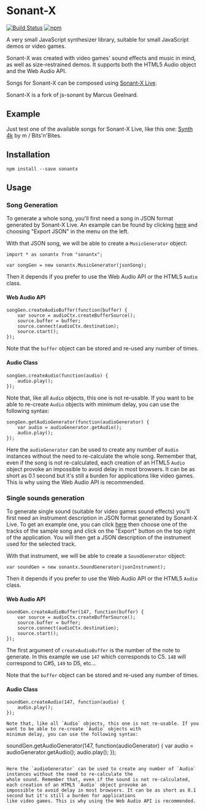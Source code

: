 Sonant-X
========

[![Build Status](https://travis-ci.org/nicolas-van/sonant-x.svg?branch=master)](https://travis-ci.org/nicolas-van/sonant-x) [![npm](https://img.shields.io/npm/v/sonantx.svg)](https://www.npmjs.com/package/sonantx)

A very small JavaScript synthesizer library, suitable for small JavaScript demos or video games.

Sonant-X was created with video games' sound effects and music in mind, as well as size-restrained demos. It supports
both the HTML5 Audio object and the Web Audio API.

Songs for Sonant-X can be composed using [Sonant-X Live](https://github.com/nicolas-van/sonant-x-live).

Sonant-X is a fork of js-sonant by Marcus Geelnard.

Example
-------

Just test one of the available songs for Sonant-X Live, like this one: [Synth 4k](http://nicolas-van.github.io/sonant-x-live/#N4Igzg9gdg5gMgUyiAXARgEwGYA05owAiAhgC7GoDaoEYAxmgPoR2moCcetDjAJgmxQAGLvSb9SAVygJUIkNyYAPJADc5onqogAbVGgBsaTUwDuxVQgBmEAE4BbDQvoZmrDptcSn3LwOmyKAAsnowqUOrCodp66AAcGKHmljYOTlAQAJZgCIxWxPy2TmqMZOR0ANb6QvIlYJJg5JnI8WhxeCW2CDoIxDn6cW3GICX2faQIRejsiSBWSnmZOhNT8vN5XQCOTutdkFDEUHSBGACsIXML%2FDrEAJ6MpJn2gQZ469d3pfaCaELtl4wAA6HDYIbYoXAA4FQL6CIx4HQ2ZhiUHg%2BSIiB5BZWLZODGo1CQ%2FHEb4cC745LWOyOFCzQFUYyJRk4ZmsnBM9ksznMkSJXAhZn8nCnHCvADsOHapwAung6FRQC1KGggokROqcBqtZqddqNSq9bqjWgsO1DVrpQBfHCKhlYEXmo2O51O43210ms26q02kBKg06z2B90u7Um%2FWqwNBfUh11h01On22lDK2OhuPBiNqjMxh1ur3qpN%2BhnYHNl9MV8tF%2F1YSt18sNi3W5PKjAFxsd%2BvO6sMtCcE3GLsZzCvNAqztVy1FxRuQT%2FGfeKLOHgSAI%2BFHhSLyGcxdc8SmpGnblyz1Dzk%2BL490PxSGR71yb%2B%2BMXdL3yMA%2FU9JZHJ5AqTfScCMESlKQ5RVOgNQdMB9SNMQzTFMBXQ9H0gRYAYaFQaojBjI0%2F7TLM6xWEsKz6G82K4iggyQQCezQIcxz6KcrwAh89yPM8qAEVc3SfCSggYFxQIgjiYKEmRQkwnxqBBESSIziJaIIkihEUeiymqUpmJSUuFIWFSaRLvSKb6typkcuZXIWWyVlmZZsogPKKYtiaeYuW6rnum5IhecGHkij5PnebGbkBWmLLBfaPYpqFeZBX54XxbmvkJclSVxSl6WZSlLlWtOKIsHCJh8AIe7iP4d6vhuailc%2BugAbMM4fgZwxvgVZ6hJeHXlYE57XmE1WVX1L4JEkemHpxeAZNkuT5IUCFYWUxCVNUtTQQ0TQtEE5wikBWFIb0%2FS0mKGASrt2HjHhfaCURyx4ZCKmiUd1G7Ag%2Bz0T1O3vDxbFPC84msbCqAGGsCzQgSKDMesYPaXEzH4vJGkgPiD3gsMyMUadxKkhBcNIk1R54EZlCGsYgpcmTpOcrglN8uTVP2Y51DFtFnmeUEEoxSy7PZaz%2Fnc5zKoc7z2X8xFfNC%2F5wuCxlIsS1FyrRlz3mnEyiveYraAq0r2sBprqsRsr%2Bs6xrWsBurhvG%2BbLKm2rOs2xg8sDuFpMyc7wYu9TWCk17bsqp7g6%2B67TtBiHpxBV6ofh%2BF7SR9HwYx2H4VirlzbLkwbUoKdC4lYNZW3oEV7KANhe1bEbRZyi%2BMTcurgZztb6dTXxX59Xb6Pug0R1eg8JN1XtKTd%2BM1%2FqsmEgWBK2jzBG0DG0o%2F7ShnHHadowXVMmD3dixGXeJCkAc9Cy0QcRyBIYgkA%2BxJz%2Fd9gPoKcG8SeDkOgyC2k9%2FDKK7zpynkY9aPqY9swsY%2FHYLjTEfdIRE0rJTNkNM6YwMsnA%2BmcoFTM1TJLSWMc2ZMjZlHEKrNMF82wXzXBUsEwhUjOQkh6C47kKITrU0jsg5B1OHzXA6tqYsK5tTJhHD2Fcw5kwvhIcyFBxEdw3BGsyFiJoRQyRMdoyOzCkOZRnYU6%2BhnBnXqecaqrgqiXduLUUQviukVPuV5a7uEzl1QQ5jm5rkGg%2BAahihpdzFLYvuswpo%2Flmnhf4JRFrLQgqtLCU84ItGCYweeh12BCBiaPHCJFu4XEIlvKY10KIsP3pE16dFj6cUVixa%2BF8gZXxuPcbSpxhhQ2EhRe%2B0NsYGFAciHgn81KYhRnif%2BikkZIm0m098Y1PyGSoCo7yiDoHjJZAzFBNZYoeiUTLEmCy0ruRzGomg%2BVLEVxXDnEuuiC5FXbiXYxMxTGDIMg1E8mjrFPn2SUpuRzO5lziBcN8HiB7TV%2FHNWkwx%2FGgSWuBaMNQImhPgrSbaFxOjdAOoEGJcL4mr1QGKU6KTbppJ3hjX4INslvTyfEf4X0ykPF%2Bu1QpRLtLSyhDUx6yTn6SQaYBd%2BLTEbIx%2FqjTS4NMa9OxmgMUTS%2B7DEgROMMVMcAClFeK2mkqcBChlMgpyqDArCuVcoxh2ZRkqtUanf0bZNUarrIwther5ntn1YouZ%2BrjXmnWWnU8lEiqN2zi3XO%2FUIg1RfCXMxoRrlN0dRebqT5HlNw9aNFIQz5BeKHt8lUfjgIBPAmhDCZ1QWbW2nPaFC8IRwoiQky6SbUWJPSY9L2WTD7vX0AJUpnxikoE%2BtxclPKsCCTBq08S9SbEcoRo9fpHSO49PaRkjlFLub9oGWGgy8ghWWpMhyampl%2BTTIVUqF0Sr6yrpVfLFdyyPQGGzOu0Zm6yz7o7JrAOSzEpxnNVa69oYU72VsBAUwiAWhMSEMxJAvAAAKZRJgtFrJaIAAAA%3D) by m / Bits'n'Bites.

Installation
------------

```
npm install --save sonantx
```

Usage
-----

### Song Generation

To generate a whole song, you'll first need a song in JSON format generated by Sonant-X Live. An example can be found by clicking [here](http://nicolas-van.github.io/sonant-x-live/#N4Igzg9gdg5gMgUyiAXAZgOwBpzRgEQEMAXQ1AbVAjAGMBGAfQhuNWxGvoYBMFWUADDk6NexAK5QEqIR1qMAHkgBuM4fIbKIAG1R0AnACZ1XAO6FlCAGYQATgFtUaE4aYs2LnnzVyarsZLSKOycrkpQqoKeWroohgJ0nuaWNg5OOFAQAJZgCAxWhLy2PioMJKQ0ANZsABz6OKVg4mCkWcgodIZoACwNEQy2CNoIhLl6aABsk33KDPajxAjFHfqJIFYK%2BVnai8vG65tWgwCOqACsNWj1BwMIkFCEUDRBhme9N7zahACeDMRZ9iCExwGy8X1%2BhHs%2FE6a1BAAdHvkTqhgTcEVAylC9N12NobEwNEcEKcoiA8RB8odkR0cOSkcSUbT8ZDofozkyKclrHZHKS4RREsYhEJBVhBQBdHA0CigdrkOhvLAixXKoVinFKzXCrU65W9PWahVqhXYbXK4FmrXigC%2BWFlApVYsdRsNGst7p1Cv1Tu9LuVps9Z3qHoENptdt8jGY%2FBCGjEPhEXgkUgTGnCkVkiZiqFe7MjDC5qV5%2B1Cbn4NU88dJpYCKY6Fd8YRUemiOj0qySFm5aTiGWyuXyhSWJX65UIVSc%2Bn07EazVa7TOUymM1uw1GQToAi3W5X8xaw7iZzzoKs212OZBVIZ6CMl9u90ezxzR7vnx%2BfwBQQboLfEKxKAma54URIkSWPTZ0UxfgJlxfFE1Anw6RPak1iQ6l3jpFlzlgzkuyLdIQH5FB5SwYxRXI0jJRAaViPtYi6DQENdWYpjWJY9jhXDOj5S6Di%2BLYgT%2BKta0uPzaNUAbRMq0zOM%2BECVMuHTBTGGzasNELHkFNccSUEk2h%2FG8NS%2FCTeSjKbCItM0NszILPDNNJTIcjyAoihRWRSjHCcUDOdz%2BiaFpCDaVBugMFdBjXMYUG6CYBBnfo93PDpGLvU8dgPWErxJTc0DQfZQUGB8ng3eJXyGd9%2FkBYLSvBKC9FRYCMQQ7y70grCOgEBs6Xg6lZCQzLEPxJq80w%2F86BqHDbJSezZCI8gPUSOgqJoygQDlbU6DdT0NQ2gMRU2vaAx2rbdtdbAjvW%2Fb1UOnEw1tKgNB02MuGkkxRDkusZMU5saXzVTc1eybu15T7tPcYJK0MkGTI%2BzwlJ%2B0s%2FpfRtAfwhz%2B2codll82ZPOqbzsYYfz5z0HywqGEZIu6GodxAUoEoPeJZBPM8GZS6kYqZzYCugR8XkVD4yt%2BCqgk5sF3za0XIKayXEQljkCS4aX5eQ69esGnr5blsl8Q0nsZoFMVDYWsUlplVaBUupjzqE622NtjjbojRNHoBl781rEWAbhz6VOs%2F78114tPBd5G3Zrd6gmuUtvdbWIvU7Kae32RyBxcg8CdxnMQobWcAqC9qMDzUpwopjcBAmDbdwWBnulF1LEucG4msMfQJjyrm7h5orn3AsWhc%2FRkBZqtq6DodgGvpElG4ntqMEbrrCQ17WKRVrLlepYbmVGwwMJ1uy9ZwWb5tIw3DFN2jzfo51r%2BNS2bev30zmNM4TvNB27sv%2BUH8NJ%2FTqEy144HR%2Fs%2FV%2BTpgwsUdvdLgIcpKQ1dhHZSDAY6%2FWsgYEs6l968jWKWHSqJw78Chh7VAUd9JIO%2BlDVSaCE5AxbKtdGg5XKkg8sQCoeMGJxVmETQK7RGYExLuuYKFc1h02rssKhTcWZiLZtefQNR273i7k%2BXSQFNi%2Fg%2FJVAC1Vxb%2FleC1EC7M9EYlnhNbqqtlb9R%2Bmha888t7QWuHSQOPhZoUWcIkNA58VpygYutZKe1jTJW8a6Mivj1T%2BJ8eEoJhoAkhI2sEi6YSlSiS8bxEUKSxRoHZKk1xaSGLsk6M4EUGTDQ5JKQU9JmSxS8XyVEvJOSilZMSR%2FLx9Tyl%2F0KXklpR1cltNae0mpPTundKAUMq6%2FTQwiQ%2Fs7MGT03oEPgcmT2%2BZkFZj9kjRMjj0DBzBnpYyYdSFEJsss0hiM8ylg2bIFOGNGGdA4WUFh448aGH2LnYmukc79H4ZFK404q77j2EjZmaVljTwsbXGCd5uYPG7nEHoWj%2B4aPeD%2BQWtV0AgoYFLak8jWr%2FhqLvCkpiSRqxXhY1C6trGax0Z1PeidgaHwoOtE%2BLiPHcXiT%2Fb0rKAGOnmt0Z%2B7LImcr5eMiMa0Blcp6etMVADNqANGQK5igCkn0tFYK2VgYVUXUOpK1VrFIFiW2fMxBByfZkIskZX2sRjXnK2eWCGczQ4IMOeQ2OlkrV0KcgwhmSNmGsOxAIHotyuH5yMHQVExdyYCKSj0MevzErxG%2FIcSRF4m6Yp8qLSFvM6pwvUS8LNI8X6GMnhJAtbV4gmMXmY5elJC2WLJSSfYI1%2BBnFJbhGlTilUiiNp2xaUozZeLvoJAd%2F9%2BK3SorYCAphEALibY3JA3AAAK5QljtH0NaIAAA%3D) and choosing "Export JSON" in the menu on the left.

With that JSON song, we will be able to create a `MusicGenerator` object:

```
import * as sonantx from "sonantx";

var songGen = new sonantx.MusicGenerator(jsonSong);
```

Then it depends if you prefer to use the Web Audio API or the HTML5 `Audio` class.

#### Web Audio API

```
songGen.createAudioBuffer(function(buffer) {
    var source = audioCtx.createBufferSource();
    source.buffer = buffer;
    source.connect(audioCtx.destination);
    source.start();
});
```

Note that the `buffer` object can be stored and re-used any number of times.

#### Audio Class

```
songGen.createAudio(function(audio) {
    audio.play();
});
```

Note that, like all `Audio` objects, this one is not re-usable. If you want to be able to re-create `Audio` objects with
minimum delay, you can use the following syntax:

```
songGen.getAudioGenerator(function(audioGenerator) {
    var audio = audioGenerator.getAudio();
    audio.play();
});
```

Here the `audioGenerator` can be used to create any number of `Audio` instances without the need to re-calculate the
whole song. Remember that, even if the song is not re-calculated, each creation of an HTML5 `Audio` object provoke an
impossible to avoid delay in most browsers. It can be as short as 0.1 second but it's still a burden for applications
like video games. This is why using the Web Audio API is recommended.

### Single sounds generation

To generate single sound (suitable for video games sound effects) you'll first need an instrument description in JSON format generated by Sonant-X Live. To get an example one, you can click [here](http://nicolas-van.github.io/sonant-x-live/#N4Igzg9gdg5gMgUyiAXAZgOwBpzRgEQEMAXQ1AbVAjAGMBGAfQhuNWxGvoYBMFWUADDk6NexAK5QEqIR1qMAHkgBuM4fIbKIAG1R0AnACZ1XAO6FlCAGYQATgFtUaE4aYs2LnnzVyarsZLSKOycrkpQqoKeWroohgJ0nuaWNg5OOFAQAJZgCAxWhLy2PioMJKQ0ANZsABz6OKVg4mCkWcgodIZoACwNEQy2CNoIhLl6aABsk33KDPajxAjFHfqJIFYK%2BVnai8vG65tWgwCOqACsNWj1BwMIkFCEUDRBhme9N7zahACeDMRZ9iCExwGy8X1%2BhHs%2FE6a1BAAdHvkTqhgTcEVAylC9N12NobEwNEcEKcoiA8RB8odkR0cOSkcSUbT8ZDofozkyKclrHZHKS4RREsYhEJBVhBQBdHA0CigdrkOhvLAixXKoVinFKzXCrU65W9PWahVqhXYbXK4FmrXigC%2BWFlApVYsdRsNGst7p1Cv1Tu9LuVps9Z3qHoENptdt8jGY%2FBCGjEPhEXgkUgTGnCkVkiZiqFe7MjDC5qV5%2B1Cbn4NU88dJpYCKY6Fd8YRUemiOj0qySFm5aTiGWyuXyhSWJX65UIVSc%2Bn07EazVa7TOUymM1uw1GQToAi3W5X8xaw7iZzzoKs212OZBVIZ6CMl9u90ezxzR7vnx%2BfwBQQboLfEKxKAma54URIkSWPTZ0UxfgJlxfFE1Anw6RPak1iQ6l3jpFlzlgzkuyLdIQH5FB5SwYxRXI0jJRAaViPtYi6DQENdWYpjWJY9jhXDOj5S6Di%2BLYgT%2BKta0uPzaNUAbRMq0zOM%2BECVMuHTBTGGzasNELHkFNccSUEk2h%2FG8NS%2FCTeSjKbCItM0NszILPDNNJTIcjyAoihRWRSjHCcUDOdz%2BiaFpCDaVBugMFdBjXMYUG6CYBBnfo93PDpGLvU8dgPWErxJTc0DQfZQUGB8ng3eJXyGd9%2FkBYLSvBKC9FRYCMQQ7y70grCOgEBs6Xg6lZCQzLEPxJq80w%2F86BqHDbJSezZCI8gPUSOgqJoygQDlbU6DdT0NQ2gMRU2vaAx2rbdtdbAjvW%2Fb1UOnEw1tKgNB02MuGkkxRDkusZMU5saXzVTc1eybu15T7tPcYJK0MkGTI%2BzwlJ%2B0s%2FpfRtAfwhz%2B2codll82ZPOqbzsYYfz5z0HywqGEZIu6GodxAUoEoPeJZBPM8GZS6kYqZzYCugR8XkVD4yt%2BCqgk5sF3za0XIKayXEQljkCS4aX5eQ69esGnr5blsl8Q0nsZoFMVDYWsUlplVaBUupjzqE622NtjjbojRNHoBl781rEWAbhz6VOs%2F78114tPBd5G3Zrd6gmuUtvdbWIvU7Kae32RyBxcg8CdxnMQobWcAqC9qMDzUpwopjcBAmDbdwWBnulF1LEucG4msMfQJjyrm7h5orn3AsWhc%2FRkBZqtq6DodgGvpElG4ntqMEbrrCQ17WKRVrLlepYbmVGwwMJ1uy9ZwWb5tIw3DFN2jzfo51r%2BNS2bev30zmNM4TvNB27sv%2BUH8NJ%2FTqEy144HR%2Fs%2FV%2BTpgwsUdvdLgIcpKQ1dhHZSDAY6%2FWsgYEs6l968jWKWHSqJw78Chh7VAUd9JIO%2BlDVSaCE5AxbKtdGg5XKkg8sQCoeMGJxVmETQK7RGYExLuuYKFc1h02rssKhTcWZiLZtefQNR273i7k%2BXSQFNi%2Fg%2FJVAC1Vxb%2FleC1EC7M9EYlnhNbqqtlb9R%2Bmha888t7QWuHSQOPhZoUWcIkNA58VpygYutZKe1jTJW8a6Mivj1T%2BJ8eEoJhoAkhI2sEi6YSlSiS8bxEUKSxRoHZKk1xaSGLsk6M4EUGTDQ5JKQU9JmSxS8XyVEvJOSilZMSR%2FLx9Tyl%2F0KXklpR1cltNae0mpPTundKAUMq6%2FTQwiQ%2Fs7MGT03oEPgcmT2%2BZkFZj9kjRMjj0DBzBnpYyYdSFEJsss0hiM8ylg2bIFOGNGGdA4WUFh448aGH2LnYmukc79H4ZFK404q77j2EjZmaVljTwsbXGCd5uYPG7nEHoWj%2B4aPeD%2BQWtV0AgoYFLak8jWr%2FhqLvCkpiSRqxXhY1C6trGax0Z1PeidgaHwoOtE%2BLiPHcXiT%2Fb0rKAGOnmt0Z%2B7LImcr5eMiMa0Blcp6etMVADNqANGQK5igCkn0tFYK2VgYVUXUOpK1VrFIFiW2fMxBByfZkIskZX2sRjXnK2eWCGczQ4IMOeQ2OlkrV0KcgwhmSNmGsOxAIHotyuH5yMHQVExdyYCKSj0MevzErxG%2FIcSRF4m6Yp8qLSFvM6pwvUS8LNI8X6GMnhJAtbV4gmMXmY5elJC2WLJSSfYI1%2BBnFJbhGlTilUiiNp2xaUozZeLvoJAd%2F9%2BK3SorYCAphEALibY3JA3AAAK5QljtH0NaIAAA%3D) then choose one of the tracks of the sample song and click on the
"Export" button on the top right of the application. You will then get a JSON description of the instrument used for the
selected track.

With that instrument, we will be able to create a `SoundGenerator` object:

```
var soundGen = new sonantx.SoundGenerator(jsonInstrument);
```

Then it depends if you prefer to use the Web Audio API or the HTML5 `Audio` class.

#### Web Audio API

```
soundGen.createAudioBuffer(147, function(buffer) {
    var source = audioCtx.createBufferSource();
    source.buffer = buffer;
    source.connect(audioCtx.destination);
    source.start();
});
```

The first argument of `createAudioBuffer` is the number of the note to generate. In this example we use `147` which
corresponds to C5. `148` will correspond to C#5, `149` to D5, etc...

Note that the `buffer` object can be stored and re-used any number of times.

#### Audio Class

```
soundGen.createAudio(147, function(audio) {
    audio.play();
});

Note that, like all `Audio` objects, this one is not re-usable. If you want to be able to re-create `Audio` objects with
minimum delay, you can use the following syntax:

```
soundGen.getAudioGenerator(147, function(audioGenerator) {
    var audio = audioGenerator.getAudio();
    audio.play();
});
```

Here the `audioGenerator` can be used to create any number of `Audio` instances without the need to re-calculate the
whole sound. Remember that, even if the sound is not re-calculated, each creation of an HTML5 `Audio` object provoke an
impossible to avoid delay in most browsers. It can be as short as 0.1 second but it's still a burden for applications
like video games. This is why using the Web Audio API is recommended.

